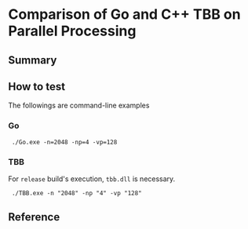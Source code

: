 # Comparison of Go and C++ TBB on Parallel Processing 

## Summary

## How to test
The followings are command-line examples
### Go
```
 ./Go.exe -n=2048 -np=4 -vp=128
```

### TBB
For `release` build's execution, `tbb.dll` is necessary.
```
 ./TBB.exe -n "2048" -np "4" -vp "128" 
```

## Reference


